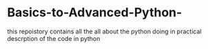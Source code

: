 # Basics-to-Advanced-Python-
this repoistory contains all the all about the python doing in practical descrption of the code in python
